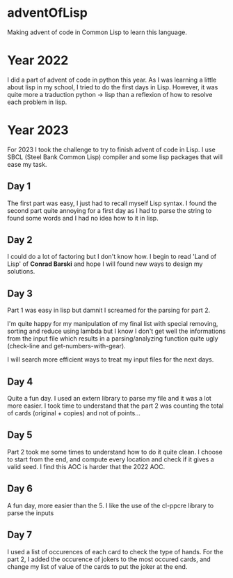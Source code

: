 # adventOfLisp
Making advent of code in Common Lisp to learn this language.

# Year 2022

I did a part of advent of code in python this year. As I was learning
a little about lisp in my school, I tried to do the first days in Lisp.
However, it was quite more a traduction python -> lisp than a reflexion
of how to resolve each problem in lisp.

# Year 2023

For 2023 I took the challenge to try to finish advent of code in Lisp.
I use SBCL (Steel Bank Common Lisp) compiler and some lisp packages that
will ease my task.

## Day 1

The first part was easy, I just had to recall myself Lisp syntax.
I found the second part quite annoying for a first day  as I had to
parse the string to found some words and I had no idea how to it in lisp.

## Day 2

I could do a lot of factoring but I don't know how.
I begin to read 'Land of Lisp' of **Conrad Barski** and hope I
will found new ways to design my solutions.

## Day 3

Part 1 was easy in lisp but damnit I screamed for the parsing
for part 2.

I'm quite happy for my manipulation of my final list with
special removing, sorting and reduce using lambda but I know
I don't get well the informations from the input file which
results in a parsing/analyzing function quite ugly 
(check-line and get-numbers-with-gear).

I will search more efficient ways to treat my input files for
the next days.

## Day 4

Quite a fun day. I used an extern library to parse my file and it
was a lot more easier.
I took time to understand that the part 2 was counting the total of
cards (original + copies) and not of points...

## Day 5

Part 2 took me some times to understand how to do it quite clean.
I choose to start from the end, and compute every location and 
check if it gives a valid seed.
I find this AOC is harder that the 2022 AOC.

## Day 6

A fun day, more easier than the 5. 
I like the use of the cl-ppcre library to parse the inputs

## Day 7

I used a list of occurences of each card to check the type of hands.
For the part 2, I added the occurence of jokers to the most occured cards,
and change my list of value of the cards to put the joker at the end.
